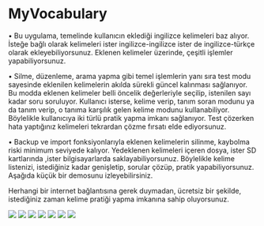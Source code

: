 # MyVocabulary

• Bu uygulama, temelinde kullanıcın eklediği ingilizce kelimeleri baz alıyor. İsteğe bağlı olarak kelimeleri
ister ingilizce-ingilizce ister de ingilizce-türkçe olarak ekleyebiliyorsunuz. Eklenen kelimeler üzerinde,
çeşitli işlemler yapabiliyorsunuz. 

• Silme, düzenleme, arama yapma gibi temel işlemlerin yanı sıra test modu sayesinde eklenilen kelimelerin akılda sürekli
güncel kalınması sağlanıyor. Bu modda eklenen kelimeler belli öncelik değerleriyle seçilip, istenilen sayı kadar soru soruluyor.
Kullanıcı isterse, kelime verip, tanım soran modunu ya da tanım verip, o tanıma karşılık gelen kelime modunu kullanabiliyor.
Böylelikle kullanıcıya iki türlü pratik yapma imkanı sağlanıyor. Test çözerken hata yaptığınız kelimeleri tekrardan çözme fırsatı elde ediyorsunuz.

• Backup ve import fonksiyonlarıyla eklenen kelimelerin silinme, kaybolma riski minimum seviyede kalıyor. Yedeklenen kelimeleri içeren dosya,
ister SD kartlarında ,ister bilgisayarlarda saklayabiliyorsunuz.  Böylelikle kelime listenizi, istediğiniz
kadar genişletip, sorular çözüp, pratik yapabiliyorsunuz.
Aşağıda küçük bir demosunu izleyebilirsiniz.

Herhangi bir internet bağlantısına gerek duymadan, ücretsiz bir şekilde, istediğiniz zaman kelime pratiği yapma imkanına sahip oluyorsunuz.

![](images/main.png)
![](images/addword.png)
![](images/testmode.png)
![](images/engtotr.png)
![](images/trtoeng.png)
![](images/faultsquestion.png)
![](images/sentenceinword.png)
